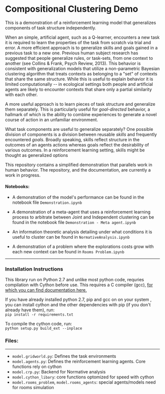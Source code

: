 # Compositional Clustering Demo

This is a demonstration of a reinforcement learning model that
generalizes components of task structure independently.  
  
When an simple, artificial agent, such as a Q-learner, encounters a new
task it is required to learn the properties of the task from scratch
via trial and error. A more efficient approach is to generalize 
skills and goals gained in a previous task to a new one. Previous human
subject research has suggested that people generalize rules, or 
task-sets, from one context to another (see Collins & Frank, Psych 
Review, 2013). This behavior is consistent with generalization models
that utilize a non-parametric Bayesian clustering algorithm that 
treats contexts as belonging to a "set" of contexts that share the 
same structure. While this is useful to explain behavior it is limited 
computationally -- in ecological settings both people and artificial
agents are likely to encounter contexts that share only a partial similarity 
with each other.

A more useful approach is to learn pieces of task structure and
generalize them separately. This is particularly useful for
*goal-directed* behavior, a hallmark of which is the ability to combine experiences to 
generate a novel course of action in an unfamiliar environment.

What task components are useful to generalize separately? One possible
division of components is a division between reusable *skills* and 
frequently encountered *goals*. Broadly speaking, skills reflect 
structure in the outcomes of an agents actions whereas goals reflect 
the desirability of various outcomes. In a reinforcement learning 
setting, skills might be thought as generalized options


This repository contains a simplified demonstration that parallels 
 work in human behavior. The repository, and the documentation, are
 currently a work in progress.

#### Notebooks:
* A demonstration of the model's performance can be found in the 
notebook file `Demonstration.ipynb`

* A demonstration of a meta-agent that uses a reinforcement learning 
process to arbitrate between Joint and Independent clustering can be
found in the notebook file `Demonstration - Meta agent.ipynb`


* An information theoretic analysis detailing under what conditions
 it is useful to cluster can be found in `NormativeAnalysis.ipynb`


* A demonstration of a problem where the explorations costs grow
with each new context can be found in `Rooms Problem.ipynb`


___


### Installation Instructions

This library run on Python 2.7 and unlike most python code, requries
 compilation with Cython before use. This requires a C compiler (gcc), 
 [for which you can find documentation here.](
 http://cython.readthedocs.io/en/latest/src/quickstart/install.html)  
 
 If you have already installed python 2.7, pip and gcc on on your system
 , you can install cython and the other dependencies with 
 pip (if you don't already have them), run:  
 ```pip install -r requirements.txt ```

 To compile the cython code, run:  
 ```python setup.py build_ext --inplace```  
  
### Files:
---
* `model.gridworld.py`: Defines the task environments
* `model.agents.py`: Defines the reinforcement learning agents. Core functions 
    rely on cython
* `model.crp.py`: Backend for Normative analysis
* `model.cython_libary`: core functions optomized for speed with cython
* `model.rooms_problem`, `model.rooms_agents`: special agents/models need for rooms simulation